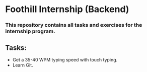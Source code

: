 # Foothill Internship (Backend)

### This repository contains all tasks and exercises for the internship program.

## Tasks:
- Get a 35-40 WPM typing speed with touch typing.
- Learn Git.